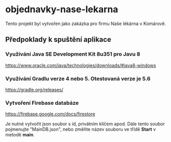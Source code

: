 # objednavky-nase-lekarna
Tento projekt byl vytvořen jako zakázka pro firmu Naše lékárna v Komárově.


## Předpoklady k spuštění aplikace

### Využívání Java SE Development Kit 8u351 pro Javu 8 
https://www.oracle.com/java/technologies/downloads/#java8-windows

### Využívání Gradlu verze 4 nebo 5. Otestovaná verze je 5.6 
https://gradle.org/releases/

### Vytvoření Firebase databáze 
https://firebase.google.com/docs/firestore

Je nutné vytvořit json soubor s id, privátním klíčem apod. Dále tento soubor pojmenujte "MainDB.json", 
nebo změňte název souboru ve třídě **Start** v metodě **main**.

   

